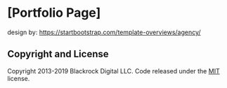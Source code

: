 # [Portfolio Page]

design by:
https://startbootstrap.com/template-overviews/agency/

## Copyright and License

Copyright 2013-2019 Blackrock Digital LLC. Code released under the [MIT](https://github.com/BlackrockDigital/startbootstrap-agency/blob/gh-pages/LICENSE) license.
